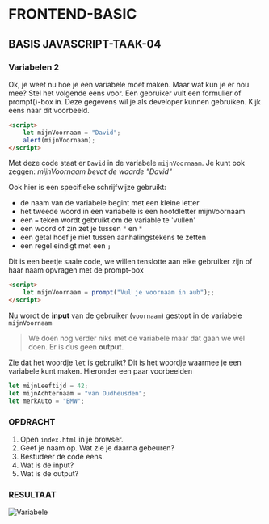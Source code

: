 # FRONTEND-BASIC

## BASIS JAVASCRIPT-TAAK-04

### Variabelen 2

Ok, je weet nu hoe je een variabele moet maken. Maar wat kun je er nou mee? Stel het volgende eens voor. Een gebruiker vult een formulier of prompt()-box in. Deze gegevens wil je als developer kunnen gebruiken. Kijk eens naar dit voorbeeld.

```html
<script>
    let mijnVoornaam = "David";
    alert(mijnVoornaam);
</script>
```

Met deze code staat er `David` in de variabele `mijnVoornaam`. Je kunt ook zeggen: _mijnVoornaam bevat de waarde "David"_

Ook hier is een specifieke schrijfwijze gebruikt:

- de naam van de variabele begint met een kleine letter
- het tweede woord in een variabele is een hoofdletter mijn`V`oornaam
- een `=` teken wordt gebruikt om de variable te 'vullen'
- een woord of zin zet je tussen `"` en `"`
- een getal hoef je niet tussen aanhalingstekens te zetten
- een regel eindigt met een `;`

Dit is een beetje saaie code, we willen tenslotte aan elke gebruiker zijn of haar naam opvragen met de prompt-box

```html
<script>
    let mijnVoornaam = prompt("Vul je voornaam in aub");;
</script>
```

Nu wordt de __input__ van de gebruiker (`voornaam`) gestopt in de variabele `mijnVoornaam`

> We doen nog verder niks met de variabele maar dat gaan we wel doen. Er is dus geen __output__.

Zie dat het woordje `let` is gebruikt? Dit is het woordje waarmee je een variabele kunt maken. Hieronder een paar voorbeelden

```js
let mijnLeeftijd = 42;
let mijnAchternaam = "van Oudheusden";
let merkAuto = "BMW";
```

### OPDRACHT

1. Open `index.html` in je browser.
2. Geef je naam op. Wat zie je daarna gebeuren?
3. Bestudeer de code eens.
4. Wat is de input? 
5. Wat is de output? 

### RESULTAAT

![Variabele](images/variabele.png)


<!--- ------------ DIT COMMENTAAR LATEN STAAN AUB ------------
------------------ ------------------------------ ------------
------------------ eagle ref:91571551
------------------ ------------------------------ ------------
------------------ DIT COMMENTAAR LATEN STAAN AUB -------- -->